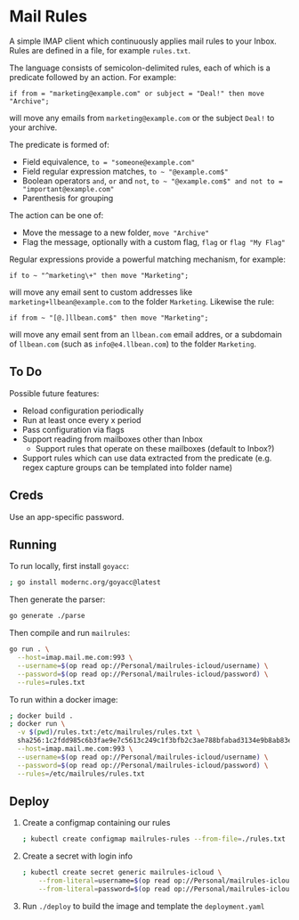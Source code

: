 # Mail Rules

A simple IMAP client which continuously applies mail rules to your Inbox. Rules are defined in a file, for example `rules.txt`.

The language consists of semicolon-delimited rules, each of which is a predicate followed by an action. For example:

```
if from = "marketing@example.com" or subject = "Deal!" then move "Archive";
```

will move any emails from `marketing@example.com` or the subject `Deal!` to your archive.

The predicate is formed of:

- Field equivalence, `to = "someone@example.com"`
- Field regular expression matches, `to ~ "@example.com$"`
- Boolean operators `and`, `or` and `not`, `to ~ "@example.com$" and not to = "important@example.com"`
- Parenthesis for grouping

The action can be one of:

- Move the message to a new folder, `move "Archive"`
- Flag the message, optionally with a custom flag, `flag` or `flag "My Flag"`

Regular expressions provide a powerful matching mechanism, for example:

```
if to ~ "^marketing\+" then move "Marketing";
```

will move any email sent to custom addresses like `marketing+llbean@example.com` to the folder `Marketing`. Likewise the rule:

```
if from ~ "[@.]llbean.com$" then move "Marketing";
```

will move any email sent from an `llbean.com` email addres, or a subdomain of `llbean.com` (such as `info@e4.llbean.com`) to the folder `Marketing`.

## To Do

Possible future features:

- Reload configuration periodically
- Run at least once every x period
- Pass configuration via flags
- Support reading from mailboxes other than Inbox
  - Support rules that operate on these mailboxes (default to Inbox?)
- Support rules which can use data extracted from the predicate (e.g. regex capture groups can be templated into folder name)

## Creds

Use an app-specific password.

## Running

To run locally, first install `goyacc`:

```sh
; go install modernc.org/goyacc@latest
```

Then generate the parser:

```sh
go generate ./parse
```

Then compile and run `mailrules`:

```sh
go run . \
  --host=imap.mail.me.com:993 \
  --username=$(op read op://Personal/mailrules-icloud/username) \
  --password=$(op read op://Personal/mailrules-icloud/password) \
  --rules=rules.txt
```

To run within a docker image:

```sh
; docker build .
; docker run \
  -v $(pwd)/rules.txt:/etc/mailrules/rules.txt \
  sha256:1c2fdd985c6b3fae9e7c5613c249c1f3bfb2c3ae788bfabad3134e9b8ab83e86 \
  --host=imap.mail.me.com:993 \
  --username=$(op read op://Personal/mailrules-icloud/username) \
  --password=$(op read op://Personal/mailrules-icloud/password) \
  --rules=/etc/mailrules/rules.txt
```

## Deploy

1. Create a configmap containing our rules
   ```sh
   ; kubectl create configmap mailrules-rules --from-file=./rules.txt
   ```
2. Create a secret with login info
   ```sh
   ; kubectl create secret generic mailrules-icloud \
       --from-literal=username=$(op read op://Personal/mailrules-icloud/username) \
       --from-literal=password=$(op read op://Personal/mailrules-icloud/password)
   ```
3. Run `./deploy` to build the image and template the `deployment.yaml`
